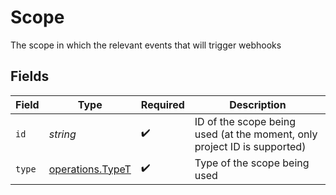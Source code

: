 # Scope

The scope in which the relevant events that will trigger webhooks


## Fields

| Field                                                                    | Type                                                                     | Required                                                                 | Description                                                              |
| ------------------------------------------------------------------------ | ------------------------------------------------------------------------ | ------------------------------------------------------------------------ | ------------------------------------------------------------------------ |
| `id`                                                                     | *string*                                                                 | :heavy_check_mark:                                                       | ID of the scope being used (at the moment, only project ID is supported) |
| `type`                                                                   | [operations.TypeT](../../models/operations/typet.md)                     | :heavy_check_mark:                                                       | Type of the scope being used                                             |